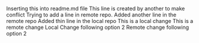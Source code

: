 Inserting this into readme.md file
This line is created by another to make conflict
Trying to add a line in remote repo.
Added another line in the remote repo
Added thin line in the local repo
This is a local change
This is a remote change
Local Change following option 2
Remote change following option 2
